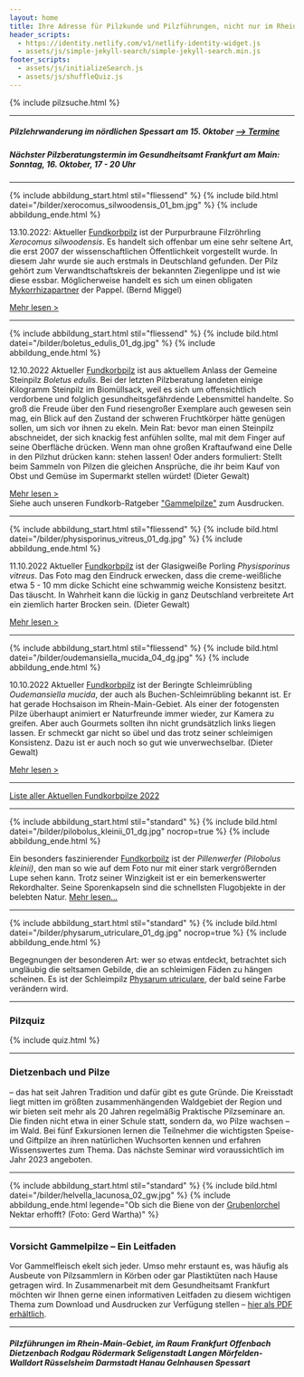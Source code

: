 ```yaml
---
layout: home
title: Ihre Adresse für Pilzkunde und Pilzführungen, nicht nur im Rhein-Main-Gebiet
header_scripts:
  - https://identity.netlify.com/v1/netlify-identity-widget.js
  - assets/js/simple-jekyll-search/simple-jekyll-search.min.js
footer_scripts:
  - assets/js/initializeSearch.js
  - assets/js/shuffleQuiz.js
---
```

{% include pilzsuche.html %}

- - -

##### Pilzlehrwanderung im nördlichen Spessart am 15. Oktober [\--> Termine](/termine)

##### Nächster Pilzberatungstermin im Gesundheitsamt Frankfurt am Main: Sonntag, 16. Oktober, 17 - 20 Uhr

- - -

{% include abbildung_start.html stil="fliessend" %}
{% include bild.html datei="/bilder/xerocomus_silwoodensis_01_bm.jpg" %}
{% include abbildung_ende.html %}

13.10.2022: Aktueller [Fundkorbpilz](AA "Glossar-") ist der Purpurbraune Filzröhrling *Xerocomus silwoodensis*. Es handelt sich offenbar um eine sehr seltene Art, die erst 2007 der wissenschaftlichen Öffentlichkeit vorgestellt wurde. In diesem Jahr wurde sie auch erstmals in Deutschland gefunden. Der Pilz gehört zum Verwandtschaftskreis der bekannten Ziegenlippe und ist wie diese essbar. Möglicherweise handelt es sich um einen obligaten [Mykorrhizapartner](Mykorrhiza "Glossar") der Pappel. (Bernd Miggel)

[Mehr lesen >](/pilze/xerocomus-silwoodensis-purpurbrauner-filzröhrling)

<div style="clear:  both"></div>

- - -

{% include abbildung_start.html stil="fliessend" %}
{% include bild.html datei="/bilder/boletus_edulis_01_dg.jpg" %}
{% include abbildung_ende.html %}

12.10.2022 Aktueller [Fundkorbpilz](AA "Glossar-") ist aus aktuellem Anlass der Gemeine Steinpilz *Boletus edulis*. Bei der letzten Pilzberatung landeten einige Kilogramm Steinpilz im Biomüllsack, weil es sich um offensichtlich verdorbene und folglich gesundheitsgefährdende Lebensmittel handelte. So groß die Freude über den Fund riesengroßer Exemplare auch gewesen sein mag, ein Blick auf den Zustand der schweren Fruchtkörper hätte genügen sollen, um sich vor ihnen zu ekeln. Mein Rat: bevor man einen Steinpilz abschneidet, der sich knackig fest anfühlen sollte, mal mit dem Finger auf seine Oberfläche drücken. Wenn man ohne großen Kraftaufwand eine Delle in den Pilzhut drücken kann: stehen lassen! Oder anders formuliert: Stellt beim Sammeln von Pilzen die gleichen Ansprüche, die ihr beim Kauf von Obst und Gemüse im Supermarkt stellen würdet!  (Dieter Gewalt)

[Mehr lesen >](/pilze/boletus-edulis-gemeiner-steinpilz)\
Siehe auch unseren Fundkorb-Ratgeber ["Gammelpilze"](/assets/docs/Fundkorb.de-Gammelpilze.pdf) zum Ausdrucken.

<div style="clear:  both"></div>

- - -

{% include abbildung_start.html stil="fliessend" %}
{% include bild.html datei="/bilder/physisporinus_vitreus_01_dg.jpg" %}
{% include abbildung_ende.html %}

11.10.2022 Aktueller [Fundkorbpilz](AA "Glossar-") ist der Glasigweiße Porling *Physisporinus vitreus*. Das Foto mag den Eindruck erwecken, dass die creme-weißliche etwa 5 - 10 mm dicke Schicht eine schwammig weiche Konsistenz besitzt. Das täuscht. In Wahrheit kann die lückig in ganz Deutschland verbreitete Art ein ziemlich harter Brocken sein. (Dieter Gewalt)

[Mehr lesen >](/pilze/physisporinus-vitreus-glasigweißer-porling)

<div style="clear:  both"></div>

- - -

{% include abbildung_start.html stil="fliessend" %}
{% include bild.html datei="/bilder/oudemansiella_mucida_04_dg.jpg" %}
{% include abbildung_ende.html %}

10.10.2022 Aktueller [Fundkorbpilz](AA "Glossar-") ist der Beringte Schleimrübling *Oudemansiella mucida*, der auch als Buchen-Schleimrübling bekannt ist. Er hat gerade Hochsaison im Rhein-Main-Gebiet. Als einer der fotogensten Pilze überhaupt animiert er Naturfreunde immer wieder, zur Kamera zu greifen. Aber auch Gourmets sollten ihn nicht grundsätzlich links liegen lassen. Er schmeckt gar nicht so übel und das trotz seiner schleimigen Konsistenz. Dazu ist er auch noch so gut wie unverwechselbar. (Dieter Gewalt)

[Mehr lesen >](/pilze/oudemansiella-mucida-beringter-schleimrübling)

<div style="clear:  both"></div>

- - -

[Liste aller Aktuellen Fundkorbpilze 2022](/artikel/liste-aller-aktuellen-fundkorbpilze-2022.html)

- - -

{% include abbildung_start.html stil="standard" %}
{% include bild.html datei="/bilder/pilobolus_kleinii_01_dg.jpg" nocrop=true %}
{% include abbildung_ende.html %}

Ein besonders faszinierender [Fundkorbpilz](AA "Glossar-") ist der *Pillenwerfer (Pilobolus kleinii)*, den man so wie auf dem Foto nur mit einer stark vergrößernden Lupe sehen kann. Trotz seiner Winzigkeit ist er ein bemerkenswerter Rekordhalter. Seine Sporenkapseln sind die schnellsten Flugobjekte in der belebten Natur. [Mehr lesen...](/pilze/pilobolus-kleinii-pillenwerfer)

- - -

{% include abbildung_start.html stil="standard" %}
{% include bild.html datei="/bilder/physarum_utriculare_01_dg.jpg" nocrop=true %}
{% include abbildung_ende.html %}

Begegnungen der besonderen Art: wer so etwas entdeckt, betrachtet sich ungläubig die seltsamen Gebilde, die an schleimigen Fäden zu hängen scheinen. Es ist der Schleimpilz [Physarum utriculare](/pilze/physarum-utriculare-fadenfruchtschleimpilz), der bald seine Farbe verändern wird.

- - -

### Pilzquiz

{% include quiz.html %}

- - -

### Dietzenbach und Pilze

– das hat seit Jahren Tradition und dafür gibt es gute Gründe. Die Kreisstadt liegt mitten im größten zusammenhängenden Waldgebiet der Region und wir bieten seit mehr als 20 Jahren regelmäßig Praktische Pilzseminare an. Die finden nicht etwa in einer Schule statt, sondern da, wo Pilze wachsen – im Wald. Bei fünf Exkursionen lernen die Teilnehmer die wichtigsten Speise- und Giftpilze an ihren natürlichen Wuchsorten kennen und erfahren Wissenswertes zum Thema. Das nächste Seminar wird voraussichtlich im Jahr 2023 angeboten.  

- - -

{% include abbildung_start.html stil="standard" %}
{% include bild.html datei="/bilder/helvella_lacunosa_02_gw.jpg" %}
{% include abbildung_ende.html legende="Ob sich die Biene von der <a href='/pilze/helvella-lacunosa-grubenlorchel'>Grubenlorchel</a> Nektar erhofft?  (Foto: Gerd Wartha)" %}

- - -

### Vorsicht Gammelpilze – Ein Leitfaden

Vor Gammelfleisch ekelt sich jeder. Umso mehr erstaunt es, was häufig als Ausbeute von Pilzsammlern in Körben oder gar Plastiktüten nach Hause getragen wird. In Zusammenarbeit mit dem Gesundheitsamt Frankfurt möchten wir Ihnen gerne einen informativen Leitfaden zu diesem wichtigen Thema zum Download und Ausdrucken zur Verfügung stellen – [hier als PDF erhältlich](/assets/docs/Fundkorb.de-Gammelpilze.pdf).

- - -

##### Pilzführungen im Rhein-Main-Gebiet, im Raum Frankfurt Offenbach Dietzenbach Rodgau Rödermark Seligenstadt Langen Mörfelden-Walldort Rüsselsheim Darmstadt Hanau Gelnhausen Spessart